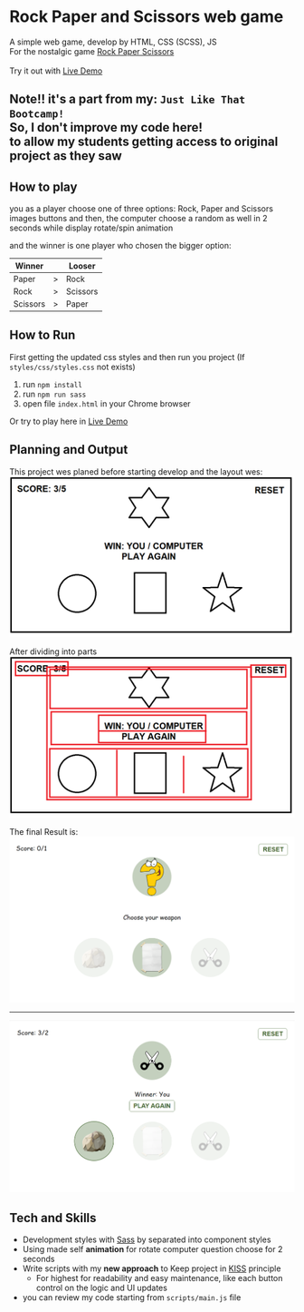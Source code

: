 # Rock Paper and Scissors web game

A simple web game, develop by HTML, CSS (SCSS), JS <br/>
For the nostalgic game [Rock Paper Scissors](https://he.wikipedia.org/wiki/%D7%90%D7%91%D7%9F_%D7%A0%D7%99%D7%99%D7%A8_%D7%95%D7%9E%D7%A1%D7%A4%D7%A8%D7%99%D7%99%D7%9D) <br>
<br>
Try it out with [Live Demo](https://hdriel.github.io/rock-paper-scissors-web/)

## Note!! it's a part from my: `Just Like That Bootcamp!` <br> So, I don't improve my code here! <br> to allow my students getting access to original project as they saw

## How to play
you as a player choose one of three options: Rock, Paper and Scissors images buttons
and then, the computer choose a random as well in 2 seconds while display rotate/spin animation

and the winner is one player who chosen the bigger option: <br>

| Winner   |     | Looser   |
|----------|:---:|----------|
| Paper    | \>  | Rock     |    
| Rock     | \>  | Scissors |    
| Scissors | \>  | Paper    |

## How to Run
First getting the updated css styles and then run you project
(If `styles/css/styles.css` not exists)
1. run `npm install`
2. run `npm run sass`
3. open file `index.html` in your Chrome browser

Or try to play here in [Live Demo](https://hdriel.github.io/rock-paper-scissors-web/)

## Planning and Output
This project wes planed before starting develop and the layout wes: 
![planning](assets/screenshot.png)

After dividing into parts
![planning-divs](assets/screenshot-containers.png)

The final Result is:
![planning-result1](assets/screenshot-app2.png)

<hr>

![planning-result2](assets/screenshot-app.png)


## Tech and Skills
* Development styles with [Sass](https://sass-lang.com/) by separated into component styles <br>
* Using made self **animation** for rotate computer question choose for 2 seconds
* Write scripts with my **new approach** to Keep project in [KISS](https://he.wikipedia.org/wiki/KISS) principle<br>
  - For highest for readability and easy maintenance, like each button control on the logic and UI updates
* you can review my code starting from `scripts/main.js` file
